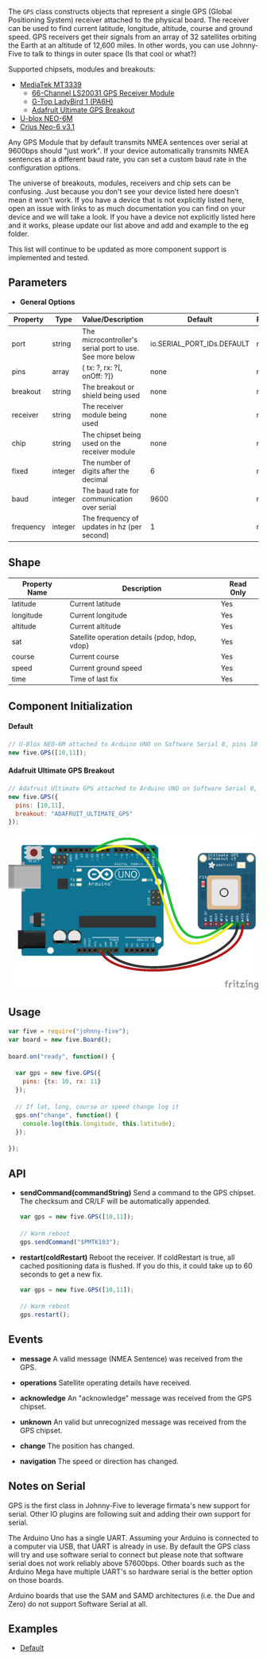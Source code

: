 The `GPS` class constructs objects that represent a single GPS (Global Positioning System) receiver attached to the physical board. The receiver can be used to find current latitude, longitude, altitude, course and ground speed. GPS receivers get their signals from an array of 32 satellites orbiting the Earth at an altitude of 12,600 miles. In other words, you can use Johnny-Five to talk to things in outer space (Is that cool or what?)

Supported chipsets, modules and breakouts:

- [MediaTek MT3339](http://www.mediatek.com/en/products/connectivity/gps/mt3339)
  - [66-Channel LS20031 GPS Receiver Module](https://www.pololu.com/product/2138)
  - [G-Top LadyBird 1 (PA6H)](http://www.gtop-tech.com/en/product/LadyBird-1-PA6H/MT3339_GPS_Module_04.html)
  - [Adafruit Ultimate GPS Breakout](https://www.adafruit.com/products/746)
- [U-blox NEO-6M](https://www.u-blox.com/en/product/neo-6-series)
 - [Crius Neo-6 v3.1](http://www.ebay.com/itm/like/281357870575?ul_noapp=true&chn=ps&lpid=82)

Any GPS Module that by default transmits NMEA sentences over serial at 9600bps should "just work". If your device automatically transmits NMEA sentences at a different baud rate, you can set a custom baud rate in the configuration options.

The universe of breakouts, modules, receivers and chip sets can be confusing. Just because you don't see your device listed here doesn't mean it won't work. If you have a device that is not explicitly listed here, open an issue with links to as much documentation you can find on your device and we will take a look. If you have a device not explicitly listed here and it works, please update our list above and add and example to the eg folder.

This list will continue to be updated as more component support is implemented and tested.

## Parameters

- **General Options**

| Property | Type   | Value/Description                              | Default   | Required |
|----------|--------|------------------------------------------------|-----------|----------|
| port | string | The microcontroller's serial port to use. See more below | io.SERIAL_PORT_IDs.DEFAULT | no |
| pins | array | { tx: ?, rx: ?[, onOff: ?]} | none | no |
| breakout | string | The breakout or shield being used | none | no |
| receiver | string | The receiver module being used | none | no |
| chip | string | The chipset being used on the receiver module | none | no |
| fixed | integer | The number of digits after the decimal | 6 | no |
| baud | integer | The baud rate for communication over serial | 9600 | no |
| frequency | integer | The frequency of updates in hz (per second) | 1 | no |

## Shape

| Property Name | Description | Read Only |
|---------------| ----------- | ----------|
| latitude | Current latitude | Yes |
| longitude | Current longitude | Yes |
| altitude | Current altitude | Yes |
| sat | Satellite operation details {pdop, hdop, vdop} | Yes |
| course | Current course | Yes |
| speed | Current ground speed | Yes |
| time | Time of last fix | Yes |

## Component Initialization

#### Default

```js
// U-Blox NEO-6M attached to Arduino UNO on Software Serial 0, pins 10 and 11
new five.GPS([10,11]);
```

#### Adafruit Ultimate GPS Breakout

```js
// Adafruit Ultimate GPS attached to Arduino UNO on Software Serial 0, pins 10 and 11
new five.GPS({
  pins: [10,11],
  breakout: "ADAFRUIT_ULTIMATE_GPS"
});
```

![gps.png](https://raw.githubusercontent.com/rwaldron/johnny-five/master/docs/breadboard/gps-adafruit.png)

## Usage

```js
var five = require("johnny-five");
var board = new five.Board();

board.on("ready", function() {

  var gps = new five.GPS({
    pins: {tx: 10, rx: 11}
  });

  // If lat, long, course or speed change log it
  gps.on("change", function() {
    console.log(this.longitude, this.latitude);
  });

});
```

## API

- **sendCommand(commandString)** Send a command to the GPS chipset. The checksum and CR/LF will be automatically appended.

  ``` js
  var gps = new five.GPS([10,11]);

  // Warm reboot
  gps.sendCommand("$PMTK103");
  ```

- **restart(coldRestart)** Reboot the receiver. If coldRestart is true, all cached positioning data is flushed. If you do this, it could take up to 60 seconds to get a new fix.

  ``` js
  var gps = new five.GPS([10,11]);

  // Warm reboot
  gps.restart();
  ```

## Events

- **message** A valid message (NMEA Sentence) was received from the GPS.

- **operations** Satellite operating details have received.

- **acknowledge** An "acknowledge" message was received from the GPS chipset.

- **unknown** An valid but unrecognized message was received from the GPS chipset.

- **change** The position has changed.

- **navigation** The speed or direction has changed.

## Notes on Serial

GPS is the first class in Johnny-Five to leverage firmata's new support for serial. Other IO plugins are following suit and adding their own support for serial.

The Arduino Uno has a single UART. Assuming your Arduino is connected to a computer via USB, that UART is already in use. By default the GPS class will try and use software serial to connect but please note that software serial does not work reliably above 57600bps. Other boards such as the Arduino Mega have multiple UART's so hardware serial is the better option on those boards.

Arduino boards that use the SAM and SAMD architectures (i.e. the Due and Zero) do not support Software Serial at all.

<!--remove-start-->

## Examples

- [Default](https://github.com/rwaldron/johnny-five/blob/master/docs/gps.md)

<!--remove-end-->
